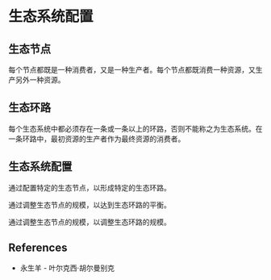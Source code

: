 # 生态系统配置

## 生态节点

每个节点都既是一种消费者，又是一种生产者。每个节点都既消费一种资源，又生产另外一种资源。

## 生态环路

每个生态系统中都必须存在一条或一条以上的环路，否则不能称之为生态系统。在一条环路中，最初资源的生产者作为最终资源的消费者。

## 生态系统配置

通过配置特定的生态节点，以形成特定的生态环路。

通过调整生态节点的规模，以达到生态环路的平衡。

通过调整生态节点的规模，以调整生态环路的规模。

## References

- 永生羊 - 叶尔克西·胡尔曼别克
